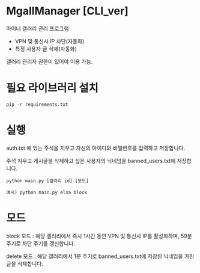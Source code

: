 # MgallManager [CLI_ver]

마이너 갤러리 관리 프로그램

-  VPN 및 통신사 IP 차단(자동화)
-  특정 사용자 글 삭제(자동화)

갤러리 관리자 권한이 있어야 이용 가능.


# 필요 라이브러리 설치
```
pip -r requirements.txt
```

# 실행

auth.txt 에 있는 주석을 지우고 자신의 아이디와 비밀번호를 입력하고 저장합니다.

주석 지우고 게시글을 삭제하고 싶은 사용자의 닉네임을 banned_users.txt에 저장합니다.

```
python main.py [갤러리 id] [모드]

예시) python main.py elsa block
```

# 모드

block 모드 : 해당 갤러리에서 즉시 1시간 동안 VPN 및 통신사 IP를 활성화하며, 59분 주기로 차단 주기를 갱신합니다.

delete 모드 : 해당 갤러리에서 1분 주기로 banned_users.txt에 저장된 닉네임을 가진 글을 삭제합니다.

